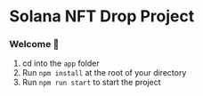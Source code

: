 # Solana NFT Drop Project
### Welcome 👋

1. cd into the `app` folder
2. Run `npm install` at the root of your directory
3. Run `npm run start` to start the project



